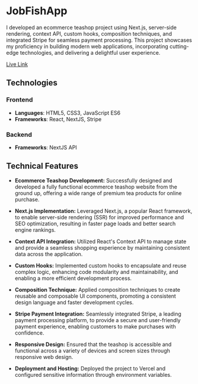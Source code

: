 # JobFishApp
I developed an ecommerce teashop project using Next.js, server-side rendering, context API, custom hooks, composition techniques, and integrated Stripe for seamless payment processing. This project showcases my proficiency in building modern web applications, incorporating cutting-edge technologies, and delivering a delightful user experience.

[Live Link](https://teashop-ecommerce.vercel.app/)

## Technologies

### Frontend
* **Languages**: HTML5, CSS3, JavaScript ES6
* **Frameworks**: React, NextJS, Stripe

### Backend
* **Frameworks**: NextJS API

## Technical Features

- **Ecommerce Teashop Development:** Successfully designed and developed a fully functional ecommerce teashop website from the ground up, offering a wide range of premium tea products for online purchase.

- **Next.js Implementation:** Leveraged Next.js, a popular React framework, to enable server-side rendering (SSR) for improved performance and SEO optimization, resulting in faster page loads and better search engine rankings.

- **Context API Integration:** Utilized React's Context API to manage state and provide a seamless shopping experience by maintaining consistent data across the application.

- **Custom Hooks:** Implemented custom hooks to encapsulate and reuse complex logic, enhancing code modularity and maintainability, and enabling a more efficient development process.

- **Composition Technique:** Applied composition techniques to create reusable and composable UI components, promoting a consistent design language and faster development cycles.

- **Stripe Payment Integration:** Seamlessly integrated Stripe, a leading payment processing platform, to provide a secure and user-friendly payment experience, enabling customers to make purchases with confidence.

- **Responsive Design:** Ensured that the teashop is accessible and functional across a variety of devices and screen sizes through responsive web design.

- **Deployment and Hosting:** Deployed the project to Vercel and configured sensitive information through environment variables.
